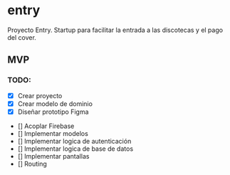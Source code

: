 # entry

Proyecto Entry. Startup para facilitar la entrada a las discotecas y el pago del cover.

## MVP
### TODO:
- [x] Crear proyecto
- [x] Crear modelo de dominio
- [x] Diseñar prototipo Figma
- [] Acoplar Firebase
- [] Implementar modelos
- [] Implementar logica de autenticación
- [] Implementar logica de base de datos
- [] Implementar pantallas
- [] Routing